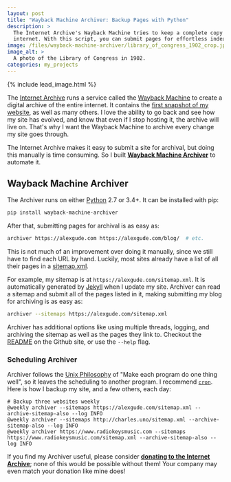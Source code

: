 ```yaml
---
layout: post
title: "Wayback Machine Archiver: Backup Pages with Python"
description: >
  The Internet Archive's Wayback Machine tries to keep a complete copy of the
  internet. With this script, you can submit pages for effortless indexing.
image: /files/wayback-machine-archiver/library_of_congress_1902_crop.jpg
image_alt: >
  A photo of the Library of Congress in 1902.
categories: my_projects
---
```


{% include lead_image.html %}

The [Internet Archive][ia] runs a service called the [Wayback Machine][wbm] to
create a digital archive of the entire internet. It contains the [first
snapshot of my website][first], as well as many others. I love the ability to
go back and see how my site has evolved, and know that even if I stop hosting
it, the archive will live on. That's why I want the Wayback Machine to archive
every change my site goes through.

[ia]: https://archive.org/
[wbm]: https://archive.org/web/
[first]: https://web.archive.org/web/20130518151312/http://alexgude.com/

The Internet Archive makes it easy to submit a site for archival, but doing
this manually is time consuming. So I built [**Wayback Machine
Archiver**][wbma] to automate it.

[wbma]: https://github.com/agude/wayback-machine-archiver

## Wayback Machine Archiver

The Archiver runs on either [Python][python] 2.7 or 3.4+. It can be installed with
pip:

[python]: https://www.python.org/

```bash
pip install wayback-machine-archiver
```

After that, submitting pages for archival is as easy as:

```bash
archiver https://alexgude.com https://alexgude.com/blog/  # etc.
```

This is not much of an improvement over doing it manually, since we still have
to find each URL by hand. Luckily, most sites already have a list of all their
pages in a [sitemap.xml][sitemap].

For example, my sitemap is at `https://alexgude.com/sitemap.xml`. It is
automatically generated by [Jekyll][jekyll] when I update my site. Archiver
can read a sitemap and submit all of the pages listed in it, making submitting
my blog for archiving is as easy as:

[sitemap]: https://en.wikipedia.org/wiki/Sitemaps
[jekyll]: https://en.wikipedia.org/wiki/Jekyll_(software)

```bash
archiver --sitemaps https://alexgude.com/sitemap.xml
```

Archiver has additional options like using multiple threads, logging, and
archiving the sitemap as well as the pages they link to. Checkout the
[README][wbma] on the Github site, or use the `--help` flag.

### Scheduling Archiver

Archiver follows the [Unix Philosophy][up] of "Make each program do one thing
well", so it leaves the scheduling to another program. I recommend
[`cron`][cron]. Here is how I backup my site, and a few others, each day:

[up]: https://en.wikipedia.org/wiki/Unix_philosophy
[cron]: https://en.wikipedia.org/wiki/Cron

```
# Backup three websites weekly
@weekly archiver --sitemaps https://alexgude.com/sitemap.xml --archive-sitemap-also --log INFO
@weekly archiver --sitemaps http://charles.uno/sitemap.xml --archive-sitemap-also --log INFO
@weekly archiver https://www.radiokeysmusic.com --sitemaps https://www.radiokeysmusic.com/sitemap.xml --archive-sitemap-also --log INFO
```

If you find my Archiver useful, please consider [**donating to the Internet
Archive**][donate]; none of this would be possible without them! Your company
may even match your donation like mine does!

[donate]: https://archive.org/donate/
